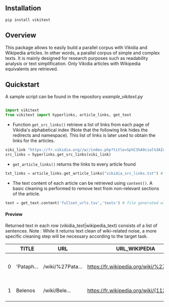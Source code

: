 ## **Installation**

`pip install vikitext`

## **Overview**
This package allows to easily build a parallel corpus with Vikidia and Wikipedia articles. In other words, a parallel corpus of simple and complex texts. It is mainly designed for research purposes such as readability analysis or text simplification. Only Vikidia articles with Wikipedia equivalents are retrieved.

## **Quickstart**

A sample script can be found in the repository *example_vikitext.py*


```python

import vikitext
from vikitext import hyperlinks, article_links, get_text
```


- Function `get_src_links()` retrieve a list of links from each page of Vikidia's alphabetical index (Note that the following link
 hides the redirects and namespace). This list of links is later used to obtain the links for the articles.
```python
viki_link "https://fr.vikidia.org//w//index.php?title=Sp%C3%A9cial%3AIndex&prefix=&namespace=0&hideredirects=1"
src_links = hyperlinks.get_src_links(viki_link)
```


- `get_article_links()` returns the links to every article found
```python
txt_links = article_links.get_article_links("vikidia_src_links.txt") # file generated with src_links
```


- The text content of each article can be retrieved using `content()`. A basic cleaning is performed to remove text from non-relevant sections of the article.
```python
text = get_text.content('fullset_urls.tsv','texts') # file generated with txt_links | output file custon name
```
  
  
#### **Preview**
Returned text in each row (vikidia_text|wikipedia_text) consists of a list of sentences.
Note : While it returns text clean of wiki-related noise, a more specific cleaning step will be necessary according to the target task.

|  | TITLE      | URL              | URL_WIKIPEDIA                              | URL_VIKIDIA                          | vikidia_text                     |                                         |
|----|------------|------------------|--------------------------------------------|--------------------------------------|----------------------------------|-----------------------------------------|
| 0  | 'Pataph... | /wiki/%27Pata... | https://fr.wikipedia.org/wiki/%27Pat...    | https://fr.vikidia.org/wiki/%27Pa... | La ’pataphysique est une sci...  | La ’Pataphysique apparaît dans ...      |
| 1   | Belenos    | /wiki/Bele...    | https://fr.wikipedia.org/wiki/(11284)_B... | https://fr.vikidia.org/wiki/(112... | Belenos est un astéroïde ...     | Belenos, désignation internat... |